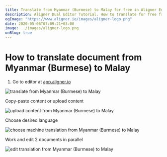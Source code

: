```yaml
---
title: Translate from Myanmar (Burmese) to Malay for free in Aligner Editor
description: Aligner Dual Editor Tutorial. How to translate for free from Myanmar (Burmese) to Malay. Aligner is multilingual document management platform. 
ogImage: "https://www.aligner.io/images/aligner-logo.png"
date: 2020-05-06T07:09:21+03:00
image: ../images/aligner-logo.png
onBlog: true
---
```


# How to translate document from Myanmar (Burmese) to Malay

1. Go to editor at [app.aligner.io](https://app.aligner.io "Aligner App web page")

![translate from Myanmar (Burmese) to Malay](../aligner-blank-editor.png "translate from Myanmar (Burmese) to Malay")

Copy-paste content or upload content

![upload content from Myanmar (Burmese) to Malay](../aligner-uploaded-document.png "upload content from Myanmar (Burmese) to Malay")

Choose desired language

![choose machine translation from Myanmar (Burmese) to Malay](../aligner-language-dropdown.png "choose machine translation from Myanmar (Burmese) to Malay")

Work and edit 2 documents in parallel

![edit translation from Myanmar (Burmese) to Malay](../aligner-double-sitded-editor.png "edit translation from Myanmar (Burmese) to Malay")

